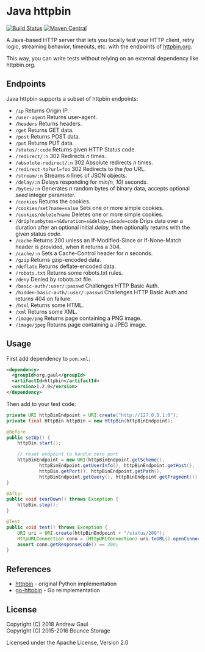 # Java httpbin

[![Build Status](https://travis-ci.org/gaul/java-httpbin.svg?branch=master)](https://travis-ci.org/gaul/java-httpbin)
[![Maven Central](https://img.shields.io/maven-central/v/org.gaul/httpbin.svg)](https://search.maven.org/#search%7Cga%7C1%7Ca%3A%22httpbin%22)

A Java-based HTTP server that lets you locally test your HTTP client, retry
logic, streaming behavior, timeouts, etc. with the endpoints of
[httpbin.org](https://httpbin.org/).

This way, you can write tests without relying on an external dependency like
httpbin.org.

## Endpoints

Java httpbin supports a subset of httpbin endpoints:

- `/ip` Returns Origin IP.
- `/user-agent` Returns user-agent.
- `/headers` Returns headers.
- `/get` Returns GET data.
- `/post` Returns POST data.
- `/put`  Returns PUT data.
- `/status/:code` Returns given HTTP Status code.
- `/redirect/:n` 302 Redirects _n_ times.
- `/absolute-redirect/:n` 302 Absolute redirects _n_ times.
- `/redirect-to?url=foo` 302 Redirects to the _foo_ URL.
- `/stream/:n` Streams _n_ lines of JSON objects.
- `/delay/:n` Delays responding for _min(n, 10)_ seconds.
- `/bytes/:n` Generates _n_ random bytes of binary data, accepts optional _seed_ integer parameter.
- `/cookies` Returns the cookies.
- `/cookies/set?name=value` Sets one or more simple cookies.
- `/cookies/delete?name` Deletes one or more simple cookies.
- `/drip?numbytes=n&duration=s&delay=s&code=code` Drips data over a duration after
  an optional initial _delay_, then optionally returns with the given status _code_.
- `/cache` Returns 200 unless an If-Modified-Since or If-None-Match header is provided, when it returns a 304.
- `/cache/:n` Sets a Cache-Control header for _n_ seconds.
- `/gzip` Returns gzip-encoded data.
- `/deflate` Returns deflate-encoded data.
- `/robots.txt` Returns some robots.txt rules.
- `/deny` Denied by robots.txt file.
- `/basic-auth/:user/:passwd` Challenges HTTP Basic Auth.
- `/hidden-basic-auth/:user/:passwd` Challenges HTTP Basic Auth and returns 404 on failure.
- `/html` Returns some HTML.
- `/xml` Returns some XML.
- `/image/png` Returns page containing a PNG image.
- `/image/jpeg` Returns page containing a JPEG image.

## Usage

First add dependency to `pom.xml`:

```xml
<dependency>
  <groupId>org.gaul</groupId>
  <artifactId>httpbin</artifactId>
  <version>1.2.0</version>
</dependency>
```

Then add to your test code:

```java
private URI httpBinEndpoint = URI.create("http://127.0.0.1:0");
private final HttpBin httpBin = new HttpBin(httpBinEndpoint);

@Before
public setUp() {
    httpBin.start();

    // reset endpoint to handle zero port
    httpBinEndpoint = new URI(httpBinEndpoint.getScheme(),
            httpBinEndpoint.getUserInfo(), httpBinEndpoint.getHost(),
            httpBin.getPort(), httpBinEndpoint.getPath(),
            httpBinEndpoint.getQuery(), httpBinEndpoint.getFragment());
}

@After
public void tearDown() throws Exception {
    httpBin.stop();
}

@Test
public void test() throws Exception {
    URI uri = URI.create(httpBinEndpoint + "/status/200");
    HttpURLConnection conn = (HttpURLConnection) uri.toURL().openConnection();
    assert conn.getResponseCode() == 200;
}
```

## References

* [httpbin](https://httpbin.org/) - original Python implementation
* [go-httpbin](https://github.com/ahmetb/go-httpbin) - Go reimplementation

## License

Copyright (C) 2018 Andrew Gaul<br />
Copyright (C) 2015-2016 Bounce Storage

Licensed under the Apache License, Version 2.0
